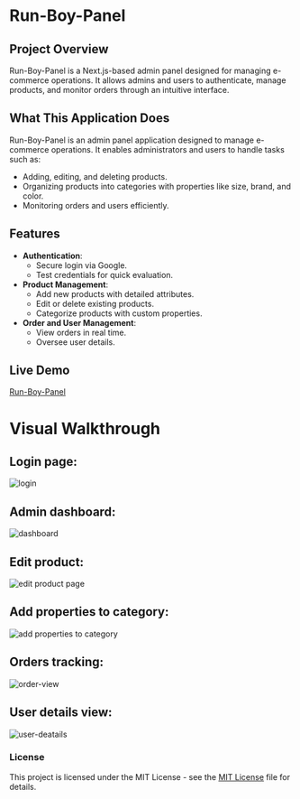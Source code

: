 # Run-Boy-Panel

## Project Overview
Run-Boy-Panel is a Next.js-based admin panel designed for managing e-commerce operations. It allows admins and users to authenticate, manage products, and monitor orders through an intuitive interface.

## What This Application Does
Run-Boy-Panel is an admin panel application designed to manage e-commerce operations. It enables administrators and users to handle tasks such as:
- Adding, editing, and deleting products.
- Organizing products into categories with properties like size, brand, and color.
- Monitoring orders and users efficiently.
  
## Features
- **Authentication**:
  - Secure login via Google.
  - Test credentials for quick evaluation.
- **Product Management**:
  - Add new products with detailed attributes.
  - Edit or delete existing products.
  - Categorize products with custom properties.
- **Order and User Management**:
  - View orders in real time.
  - Oversee user details.

## Live Demo
[Run-Boy-Panel](https://run-boy-panel.vercel.app)

# Visual Walkthrough

## Login page: ##

![login](https://github.com/user-attachments/assets/0b72e08c-e668-4811-87bf-9748e0a144de)

## Admin dashboard: ##

![dashboard](https://github.com/user-attachments/assets/716447ce-8c95-4f39-bbdf-c08c3a91e9df)

## Edit product:  ##

![edit product page](https://github.com/user-attachments/assets/1e0f3a54-adf5-4d6b-95af-535a3e35e6d2)

## Add properties to category: ##

![add properties to category](https://github.com/user-attachments/assets/bcea4cc6-a373-4112-a08f-3898c18b7cb4)

## Orders tracking: ##

![order-view](https://github.com/user-attachments/assets/617d3499-1554-4ad9-9644-9dac6e8ae50c)

## User details view: ##

![user-deatails](https://github.com/user-attachments/assets/01539909-5b7f-426c-b157-01b6e3f6babb)


### License

This project is licensed under the MIT License - see the [MIT License](LICENSE) file for details.


